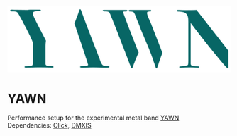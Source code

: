 <p align="center">
  <img src="YAWNLogoCol.png" />
</p>

YAWN
====
Performance setup for the experimental metal band [YAWN](https://www.yawn.no/)
</br> Dependencies: [Click](https://github.com/MccormickMike/Click), [DMXIS](https://github.com/MccormickMike/DMXIS)
